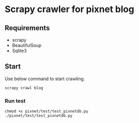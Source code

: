 # Scrapy crawler for pixnet blog

## Requirements

* scrapy
* BeautifulSoup
* Sqlite3

## Start
Use below command to start crawling.

```sh
scrapy crawl blog
```

### Run test

```
chmod +x pixnet/test/test_pixnetdb.py
./pixnet/test/test_pixnetdb.py
```

